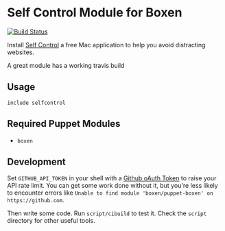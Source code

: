 # Self Control Module for Boxen
[![Build Status](https://travis-ci.org/tarebyte/puppet-selfcontrol.png?branch=master)](https://travis-ci.org/tarebyte/puppet-selfcontrol)

Install [Self Control](http://selfcontrolapp.com/) a free Mac application to help you avoid distracting websites.

A great module has a working travis build

## Usage

```puppet
include selfcontrol
```

## Required Puppet Modules

* `boxen`

## Development

Set `GITHUB_API_TOKEN` in your shell with a [Github oAuth Token](https://help.github.com/articles/creating-an-oauth-token-for-command-line-use) to raise your API rate limit. You can get some work done without it, but you're less likely to encounter errors like `Unable to find module 'boxen/puppet-boxen' on https://github.com`.

Then write some code. Run `script/cibuild` to test it. Check the `script`
directory for other useful tools.
